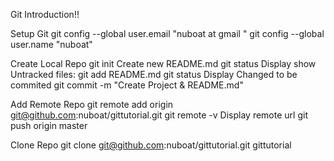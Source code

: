 Git Introduction!!

Setup Git 
git config --global user.email "nuboat at gmail " 
git config --global user.name "nuboat"

Create Local Repo
git init
Create new README.md
git status
Display show Untracked files:
git add README.md
git status
Display Changed to be commited
git commit -m "Create Project & README.md"

Add Remote Repo
git remote add origin git@github.com:nuboat/gittutorial.git
git remote -v
Display remote url
git push origin master

Clone Repo
git clone git@github.com:nuboat/gittutorial.git gittutorial
